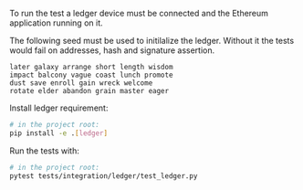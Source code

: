 To run the test a ledger device must be connected and the Ethereum application running on it.

The following seed must be used to initilalize the ledger. Without it the tests
would fail on addresses, hash and signature assertion.
```
later galaxy arrange short length wisdom
impact balcony vague coast lunch promote
dust save enroll gain wreck welcome
rotate elder abandon grain master eager
```

Install ledger requirement:
```sh
# in the project root:
pip install -e .[ledger]
```

Run the tests with:
```sh
# in the project root:
pytest tests/integration/ledger/test_ledger.py
```
